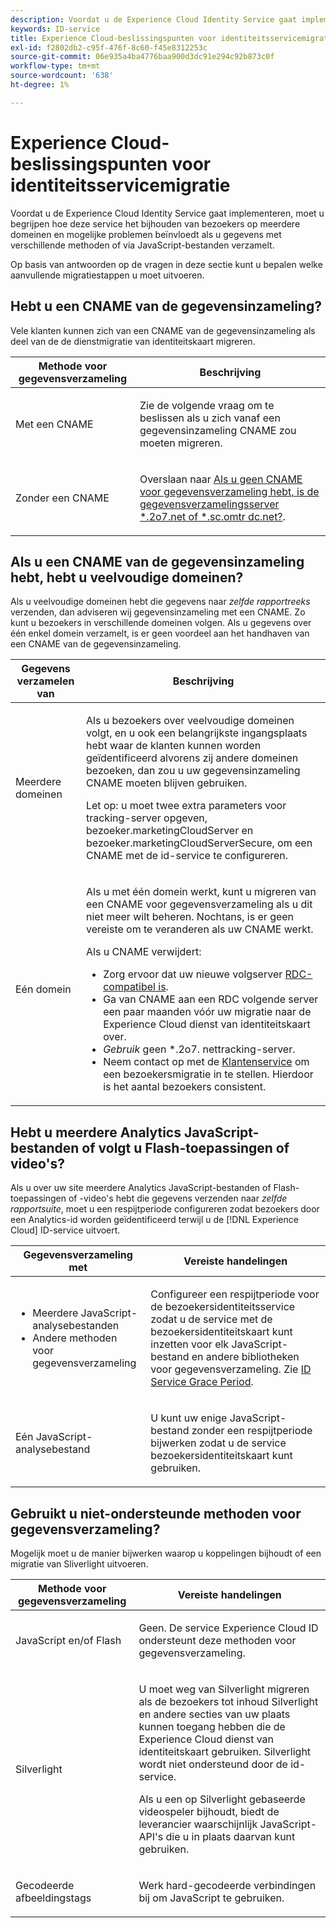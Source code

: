 ```yaml
---
description: Voordat u de Experience Cloud Identity Service gaat implementeren, moet u begrijpen hoe deze service het bijhouden van bezoekers op meerdere domeinen en mogelijke problemen beïnvloedt als u gegevens met verschillende methoden of via JavaScript-bestanden verzamelt.
keywords: ID-service
title: Experience Cloud-beslissingspunten voor identiteitsservicemigratie
exl-id: f2802db2-c95f-476f-8c60-f45e8312253c
source-git-commit: 06e935a4ba4776baa900d3dc91e294c92b873c0f
workflow-type: tm+mt
source-wordcount: '638'
ht-degree: 1%

---
```


# Experience Cloud-beslissingspunten voor identiteitsservicemigratie

Voordat u de Experience Cloud Identity Service gaat implementeren, moet u begrijpen hoe deze service het bijhouden van bezoekers op meerdere domeinen en mogelijke problemen beïnvloedt als u gegevens met verschillende methoden of via JavaScript-bestanden verzamelt.

Op basis van antwoorden op de vragen in deze sectie kunt u bepalen welke aanvullende migratiestappen u moet uitvoeren.

## Hebt u een CNAME van de gegevensinzameling?

Vele klanten kunnen zich van een CNAME van de gegevensinzameling als deel van de de dienstmigratie van identiteitskaart migreren.

<table id="table_13F7C1E3D64D4F86B0149C9D3B54AADD"> 
 <thead> 
  <tr> 
   <th colname="col1" class="entry"> Methode voor gegevensverzameling </th> 
   <th colname="col2" class="entry"> Beschrijving </th> 
  </tr> 
 </thead>
 <tbody> 
  <tr> 
   <td colname="col1"> <p>Met een CNAME </p> </td> 
   <td colname="col2"> <p>Zie de volgende vraag om te beslissen als u zich vanaf een gegevensinzameling CNAME zou moeten migreren. </p> </td> 
  </tr> 
  <tr> 
   <td colname="col1"> <p>Zonder een CNAME </p> </td> 
   <td colname="col2"> <p>Overslaan naar <a href="../../reference/analytics-reference/migration-decisions.md#section-34dabde7780e4a339f134c0ca7768961" format="dita" scope="local"> Als u geen CNAME voor gegevensverzameling hebt, is de gegevensverzamelingsserver *.2o7.net of *.sc.omtr dc.net?</a>. </p> </td> 
  </tr> 
 </tbody> 
</table>

## Als u een CNAME van de gegevensinzameling hebt, hebt u veelvoudige domeinen?

Als u veelvoudige domeinen hebt die gegevens naar *zelfde rapportreeks* verzenden, dan adviseren wij gegevensinzameling met een CNAME. Zo kunt u bezoekers in verschillende domeinen volgen. Als u gegevens over één enkel domein verzamelt, is er geen voordeel aan het handhaven van een CNAME van de gegevensinzameling.

<table id="table_D132BCA243E54657AEC930559343FDD3"> 
 <thead> 
  <tr> 
   <th colname="col1" class="entry"> Gegevens verzamelen van </th> 
   <th colname="col2" class="entry"> Beschrijving </th> 
  </tr> 
 </thead>
 <tbody> 
  <tr> 
   <td colname="col1"> <p>Meerdere domeinen </p> </td> 
   <td colname="col2"> <p>Als u bezoekers over veelvoudige domeinen volgt, en u ook een belangrijkste ingangsplaats hebt waar de klanten kunnen worden geïdentificeerd alvorens zij andere domeinen bezoeken, dan zou u uw gegevensinzameling CNAME moeten blijven gebruiken. <!--See <a href="../../reference/analytics-reference/cname.md#concept-4df91f8a30ad4ec7a01eb943d579cc9d" format="dita" scope="local"> Data Collection CNAMES and Cross Domain Tracking</a> for a detailed explanation.--> </p> <p>Let op: u moet twee extra parameters voor tracking-server opgeven, <span class="codeph"> bezoeker.marketingCloudServer</span> en <span class="codeph"> bezoeker.marketingCloudServerSecure</span>, om een CNAME met de id-service te configureren. </p> </td> 
  </tr> 
  <tr> 
   <td colname="col1"> <p>Eén domein </p> </td> 
   <td colname="col2"> <p>Als u met één domein werkt, kunt u migreren van een CNAME voor gegevensverzameling als u dit niet meer wilt beheren. Nochtans, is er geen vereiste om te veranderen als uw CNAME werkt. </p> <p>Als u CNAME verwijdert: </p> 
    <ul id="ul_12CDECEFC7BB41A18895B507CAA42315"> 
     <li id="li_32E2CD3E58454E20A642BADE507AE86E">Zorg ervoor dat uw nieuwe volgserver <a href="https://docs.adobe.com/content/help/en/analytics/technotes/rdc/regional-data-collection.html" format="https" scope="external"> RDC-compatibel is</a>. </li> 
     <li id="li_865BB6DAA3594EBBAB688E73C8343762">Ga van CNAME aan een RDC volgende server een paar maanden vóór uw migratie naar de <span class="keyword"> Experience Cloud</span> dienst van identiteitskaart over. </li> 
     <li id="li_284A015177554C848C8648DC5BBAA365"> <i>Gebruik </i> geen  <span class="codeph"> *.2o7.</span> nettracking-server. </li> 
     <li id="li_B1ABF03DC46C42059F61542CDE0FE5A1">Neem contact op met de <a href="https://helpx.adobe.com/marketing-cloud/contact-support.html" format="https" scope="external"> Klantenservice</a> om een bezoekersmigratie in te stellen. Hierdoor is het aantal bezoekers consistent. </li> 
    </ul> </td> 
  </tr> 
 </tbody> 
</table>

## Hebt u meerdere Analytics JavaScript-bestanden of volgt u Flash-toepassingen of video&#39;s?

Als u over uw site meerdere Analytics JavaScript-bestanden of Flash-toepassingen of -video&#39;s hebt die gegevens verzenden naar *zelfde rapportsuite*, moet u een respijtperiode configureren zodat bezoekers door een Analytics-id worden geïdentificeerd terwijl u de [!DNL Experience Cloud] ID-service uitvoert.

<table id="table_8A4EA063AF4345B69BC98537E2E702BA"> 
 <thead> 
  <tr> 
   <th colname="col1" class="entry"> Gegevensverzameling met </th> 
   <th colname="col2" class="entry"> Vereiste handelingen </th> 
  </tr> 
 </thead>
 <tbody> 
  <tr> 
   <td colname="col1"> 
    <ul id="ul_910DD99E074E49C6907F86426EFA5BF2"> 
     <li id="li_4366CC8EB7A54A959568E3761ABBBF23">Meerdere JavaScript-analysebestanden </li> 
     <li id="li_B8A8132019EA48088E4F37E36F153D76">Andere methoden voor gegevensverzameling </li> 
    </ul> </td> 
   <td colname="col2"> <p>Configureer een respijtperiode voor de bezoekersidentiteitsservice zodat u de service met de bezoekersidentiteitskaart kunt inzetten voor elk JavaScript-bestand en andere bibliotheken voor gegevensverzameling. Zie <a href="../../reference/analytics-reference/grace-period.md" format="dita" scope="local"> ID Service Grace Period</a>. </p> </td> 
  </tr> 
  <tr> 
   <td colname="col1"> <p>Eén JavaScript-analysebestand </p> </td> 
   <td colname="col2"> <p>U kunt uw enige JavaScript-bestand zonder een respijtperiode bijwerken zodat u de service bezoekersidentiteitskaart kunt gebruiken. </p> </td> 
  </tr> 
 </tbody> 
</table>

## Gebruikt u niet-ondersteunde methoden voor gegevensverzameling?

Mogelijk moet u de manier bijwerken waarop u koppelingen bijhoudt of een migratie van Sliverlight uitvoeren.

<table id="table_A72AEB92F48345DD83F136B9989F4EF9"> 
 <thead> 
  <tr> 
   <th colname="col1" class="entry"> Methode voor gegevensverzameling </th> 
   <th colname="col2" class="entry"> Vereiste handelingen </th> 
  </tr> 
 </thead>
 <tbody> 
  <tr> 
   <td colname="col1"> <p>JavaScript en/of Flash </p> </td> 
   <td colname="col2"> <p>Geen. De service <span class="keyword"> Experience Cloud</span> ID ondersteunt deze methoden voor gegevensverzameling. </p> </td> 
  </tr> 
  <tr> 
   <td colname="col1"> <p>Silverlight </p> </td> 
   <td colname="col2"> <p>U moet weg van Silverlight migreren als de bezoekers tot inhoud Silverlight en andere secties van uw plaats kunnen toegang hebben die de <span class="keyword"> Experience Cloud </span> dienst van identiteitskaart gebruiken. Silverlight wordt niet ondersteund door de id-service. </p> <p> Als u een op Silverlight gebaseerde videospeler bijhoudt, biedt de leverancier waarschijnlijk JavaScript-API's die u in plaats daarvan kunt gebruiken. </p> </td> 
  </tr> 
  <tr> 
   <td colname="col1"> <p>Gecodeerde afbeeldingstags </p> </td> 
   <td colname="col2"> <p>Werk hard-gecodeerde verbindingen bij om JavaScript te gebruiken. </p> </td> 
  </tr> 
 </tbody> 
</table>
